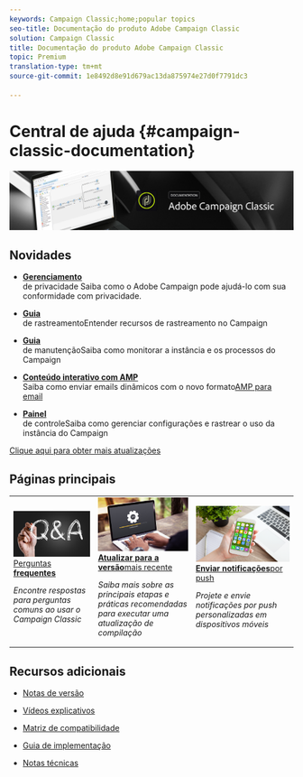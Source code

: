 ```yaml
---
keywords: Campaign Classic;home;popular topics
seo-title: Documentação do produto Adobe Campaign Classic
solution: Campaign Classic
title: Documentação do produto Adobe Campaign Classic
topic: Premium
translation-type: tm+mt
source-git-commit: 1e8492d8e91d679ac13da875974e27d0f7791dc3

---
```



# Central de ajuda {#campaign-classic-documentation}

![](platform/using/assets/banner_acc_doc.jpg)

## Novidades

* **[Gerenciamento](https://helpx.adobe.com/campaign/kb/campaign-privacy.html)**<br/>de privacidade Saiba como o Adobe Campaign pode ajudá-lo com sua conformidade com privacidade.

* **[Guia](https://helpx.adobe.com/campaign/kb/acc-tracking.html)**<br/>de rastreamentoEntender recursos de rastreamento no Campaign

* **[Guia](https://helpx.adobe.com/campaign/kb/acc-maintenance.html)**<br/>de manutençãoSaiba como monitorar a instância e os processos do Campaign

* **[Conteúdo interativo com AMP](delivery/using/defining-interactive-content.md)**<br/>Saiba como enviar emails dinâmicos com o novo formato[AMP para email](https://amp.dev/about/email/)

* **[Painel](https://docs.adobe.com/content/help/en/control-panel/using/control-panel-home.html)**<br/>de controleSaiba como gerenciar configurações e rastrear o uso da instância do Campaign

[Clique aqui para obter mais atualizações](/help/rn/using/documentation-updates.md)

## Páginas principais

<table>
<tr>
  <td>
    <a href="platform/using/common-questions.md">
      <img alt="Perguntas frequentes" src="platform/using/assets/FAQ.png"/>
    </a>
    <div>
      <a href="platform/using/common-questions.md">
    Perguntas <strong>frequentes</strong></a>
    </div>
    <p>
    <em>Encontre respostas para perguntas comuns ao usar o Campaign Classic</em>
    <p>
  </td>
   <td>
    <a href="https://docs.campaign.adobe.com/doc/AC/getting_started/EN/buildUpgrade.html">
      <img alt="Criar atualização" src="platform/using/assets/upgrade.png" />
    </a>
    <div>
      <a href="https://docs.campaign.adobe.com/doc/AC/getting_started/EN/buildUpgrade.html">
    <strong>Atualizar para a versão</strong>mais recente </a>
    </div>
    <p>
    <em>Saiba mais sobre as principais etapas e práticas recomendadas para executar uma atualização de compilação</em>
    <p>
  </td>
  <td>
    <a href="delivery/using/creating-notifications.md">
       <img alt="Notificações por push" src="platform/using/assets/push.png" />
    </a>
    <div>
       <a href="delivery/using/creating-notifications.md">
    <strong>Enviar notificações</strong>por push </a>
    </div>
    <p>
    <em>Projete e envie notificações por push personalizadas em dispositivos móveis</em>
    <p>
  </td>
</tr>
</table>


## Recursos adicionais

* [Notas de versão](/help/rn/using/latest-release.md)

* [Vídeos explicativos](https://docs.adobe.com/content/help/en/campaign-learn/campaign-classic-tutorials/overview.html)

* [Matriz de compatibilidade](https://helpx.adobe.com/campaign/kb/compatibility-matrix.html)

* [Guia de implementação](https://helpx.adobe.com/campaign/kb/acc-implementation.html)

* [Notas técnicas](https://helpx.adobe.com/campaign/kb/article-list.html)
